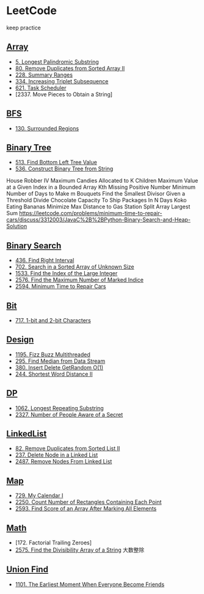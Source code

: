 # LeetCode
keep practice 

## [Array](https://github.com/tigerwash/LeetCode/tree/master/src/Array)
* [5. Longest Palindromic Substring](https://github.com/tigerwash/LeetCode/blob/master/src/Array/5.%20Longest%20Palindromic%20Substring%20)
* [80. Remove Duplicates from Sorted Array II](https://github.com/tigerwash/LeetCode/blob/master/src/Array/Remove_Duplicates_from_Sorted_Array_II.java)
* [228. Summary Ranges](https://github.com/tigerwash/LeetCode/blob/master/src/Array/Summary_Ranges.java)
* [334. Increasing Triplet Subsequence](https://github.com/tigerwash/LeetCode/blob/master/src/Array/Increasing_Triplet_Subsequence.java)
* [621. Task Scheduler](https://github.com/tigerwash/LeetCode/blob/master/src/Array/Task_schedule.java)
* [2337. Move Pieces to Obtain a String]


## [ BFS ](https://github.com/tigerwash/LeetCode/tree/master/src/BFS)
* [130. Surrounded Regions](https://github.com/tigerwash/LeetCode/blob/master/src/BFS/Surrounded_Regions.java)

## [Binary Tree](https://github.com/tigerwash/LeetCode/tree/master/src/Binary_Tree)
* [513. Find Bottom Left Tree Value](https://github.com/tigerwash/LeetCode/blob/master/src/Binary_Tree/Find_Bottom_Left_Tree_Value.java)
* [536. Construct Binary Tree from String](https://github.com/tigerwash/LeetCode/blob/master/src/Binary_Tree/Construct_Binary_Tree_from_String.java)

House Robber IV
Maximum Candies Allocated to K Children
Maximum Value at a Given Index in a Bounded Array
Kth Missing Positive Number
Minimum Number of Days to Make m Bouquets
Find the Smallest Divisor Given a Threshold
Divide Chocolate
Capacity To Ship Packages In N Days
Koko Eating Bananas
Minimize Max Distance to Gas Station
Split Array Largest Sum
https://leetcode.com/problems/minimum-time-to-repair-cars/discuss/3312003/JavaC%2B%2BPython-Binary-Search-and-Heap-Solution


## [Binary Search](https://github.com/tigerwash/LeetCode/tree/master/src/Binary_Search)
* [436. Find Right Interval](https://github.com/tigerwash/LeetCode/blob/master/src/Binary_Search/Find_the_Maximum_Number_of_Marked_Indices.java)
* [702. Search in a Sorted Array of Unknown Size](https://github.com/tigerwash/LeetCode/blob/master/src/Binary_Search/Search_in_a_Sorted_Array_of_Unknown_Size.java)
* [1533. Find the Index of the Large Integer](https://github.com/tigerwash/LeetCode/blob/master/src/Binary_Search/Find_the_Index_of_the_Large_Integer.java)
* [2576. Find the Maximum Number of Marked Indice](https://github.com/tigerwash/LeetCode/blob/master/src/Binary_Search/Find_the_Maximum_Number_of_Marked_Indices.java)
* [2594. Minimum Time to Repair Cars](https://github.com/tigerwash/LeetCode/blob/master/src/Binary_Search/Minimum_Time_to_Repair_Cars.java)



## [Bit](https://github.com/tigerwash/LeetCode/tree/master/src/Bit)
* [717. 1-bit and 2-bit Characters](https://github.com/tigerwash/LeetCode/blob/master/src/Bit/one_bit_and_two_bit_Characters.java)

## [Design](https://github.com/tigerwash/LeetCode/tree/master/src/Design)
* [1195. Fizz Buzz Multithreaded](https://github.com/tigerwash/LeetCode/blob/master/src/Design/1955/Fizz_buzz_multithreaded/1195.%20Fizz%20Buzz%20Multithreaded%20)
* [295. Find Median from Data Stream](https://github.com/tigerwash/LeetCode/blob/master/src/Design/Find_Median_from_Data_Stream.java) 
* [380. Insert Delete GetRandom O(1)](https://github.com/tigerwash/LeetCode/blob/master/src/Design/Insert_Delete_GetRandom.java)
* [244. Shortest Word Distance II](https://github.com/tigerwash/LeetCode/blob/master/src/Design/Shortest_Word_Distance_II.java)

## [DP](https://github.com/tigerwash/LeetCode/tree/master/src/DP)
* [1062. Longest Repeating Substring](https://github.com/tigerwash/LeetCode/blob/master/src/DP/Longest_Repeating_Substring.java)
* [2327. Number of People Aware of a Secret](https://github.com/tigerwash/LeetCode/blob/master/src/DP/Number_of_People_Aware_of_a_Secret.java)

## [LinkedList](https://github.com/tigerwash/LeetCode/tree/master/src/LinkedList)
* [82. Remove Duplicates from Sorted List II](https://github.com/tigerwash/LeetCode/blob/master/src/LinkedList/Remove_Duplicates_from_Sorted_List_II.java)
* [237. Delete Node in a Linked List](https://github.com/tigerwash/LeetCode/blob/master/src/LinkedList/Delete_Node_in_a_Linked_List.java)
* [2487. Remove Nodes From Linked List](https://github.com/tigerwash/LeetCode/blob/master/src/LinkedList/Remove_Nodes_From_Linked_List.java)

## [Map](https://github.com/tigerwash/LeetCode/tree/master/src/Map)
* [729. My Calendar I](https://github.com/tigerwash/LeetCode/blob/master/src/Map/My_Calendar_I.java)
* [2250. Count Number of Rectangles Containing Each Point](https://github.com/tigerwash/LeetCode/blob/master/src/Map/Count_Number_of_Rectangles_Containing_Each_Point.java)
* [2593. Find Score of an Array After Marking All Elements](https://github.com/tigerwash/LeetCode/blob/master/src/Map/Find_Score_of_an_Array_After_Marking_All_Elements.java)

## [Math](https://github.com/tigerwash/LeetCode/tree/master/src/Math)
* [172. Factorial Trailing Zeroes] 
* [2575. Find the Divisibility Array of a String](https://github.com/tigerwash/LeetCode/blob/master/src/Math/Find_the_Divisibility_Array_of_a_String.java) 大数整除

## [Union Find](https://github.com/tigerwash/LeetCode/tree/master/src/Union_Find)
* [1101. The Earliest Moment When Everyone Become Friends](https://github.com/tigerwash/LeetCode/blob/master/src/Union_Find/The_Earliest_Moment_When_Everyone_Become_Friends.java)